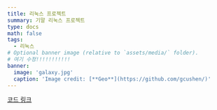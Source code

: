```yaml
---
title: 리눅스 프로젝트
summary: 기말 리눅스 프로젝트
type: docs
math: false
tags:
  - 리눅스
# Optional banner image (relative to `assets/media/` folder).
# 여기 수정!!!!!!!!!!!
banner:
  image: 'galaxy.jpg'
  caption: 'Image credit: [**Geo**](https://github.com/gcushen/)'
---
```


[코드 링크](https://github.com/Coti00/linux_project)